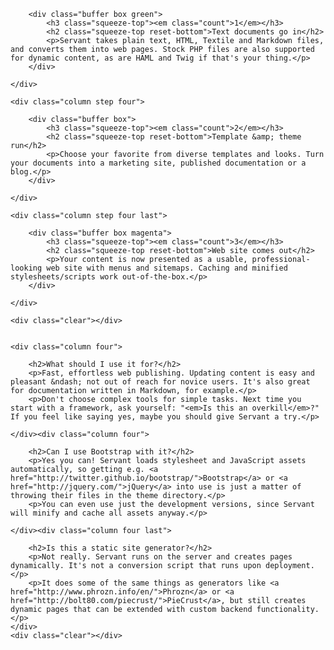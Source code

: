 <div class="steps">
	<div class="column step four first">

		<div class="buffer box green">
			<h3 class="squeeze-top"><em class="count">1</em></h3>
			<h2 class="squeeze-top reset-bottom">Text documents go in</h2>	
			<p>Servant takes plain text, HTML, Textile and Markdown files, and converts them into web pages. Stock PHP files are also supported for dynamic content, as are HAML and Twig if that's your thing.</p>
		</div>

	</div>

	<div class="column step four">

		<div class="buffer box">
			<h3 class="squeeze-top"><em class="count">2</em></h3>
			<h2 class="squeeze-top reset-bottom">Template &amp; theme run</h2>	
			<p>Choose your favorite from diverse templates and looks. Turn your documents into a marketing site, published documentation or a blog.</p>
		</div>

	</div>

	<div class="column step four last">

		<div class="buffer box magenta">
			<h3 class="squeeze-top"><em class="count">3</em></h3>
			<h2 class="squeeze-top reset-bottom">Web site comes out</h2>	
			<p>Your content is now presented as a usable, professional-looking web site with menus and sitemaps. Caching and minified stylesheets/scripts work out-of-the-box.</p>
		</div>

	</div>

	<div class="clear"></div>
</div>


<div class="faq">

	<div class="column four">

		<h2>What should I use it for?</h2>
		<p>Fast, effortless web publishing. Updating content is easy and pleasant &ndash; not out of reach for novice users. It's also great for documentation written in Markdown, for example.</p>
		<p>Don't choose complex tools for simple tasks. Next time you start with a framework, ask yourself: "<em>Is this an overkill</em>?" If you feel like saying yes, maybe you should give Servant a try.</p>

	</div><div class="column four">

		<h2>Can I use Bootstrap with it?</h2>
		<p>Yes you can! Servant loads stylesheet and JavaScript assets automatically, so getting e.g. <a href="http://twitter.github.io/bootstrap/">Bootstrap</a> or <a href="http://jquery.com/">jQuery</a> into use is just a matter of throwing their files in the theme directory.</p>
		<p>You can even use just the development versions, since Servant will minify and cache all assets anyway.</p>

	</div><div class="column four last">

		<h2>Is this a static site generator?</h2>
		<p>Not really. Servant runs on the server and creates pages dynamically. It's not a conversion script that runs upon deployment.</p>
		<p>It does some of the same things as generators like <a href="http://www.phrozn.info/en/">Phrozn</a> or <a href="http://bolt80.com/piecrust/">PieCrust</a>, but still creates dynamic pages that can be extended with custom backend functionality.</p>
	</div>
	<div class="clear"></div>

</div>
